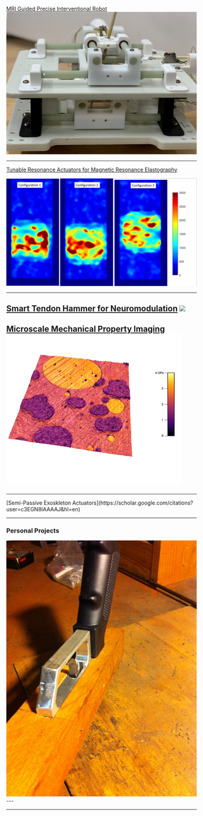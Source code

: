 
 

[MRI Guided Precise Interventional Robot](/AUTOSPINE.md)
<a href="/AUTOSPINE"><img src="images/Robot.png?raw=true"/></a>

---
[Tunable Resonance Actuators for Magnetic Resonance Elastography](/MRE.md)

<a href="/MRE"><img src="images/StiffImage.PNG?raw=true"></a>

---

[Smart Tendon Hammer for Neuromodulation](/TTAP.md)
<img src="images/Classification App Gif.GIF?raw=true"/>
---

 [Microscale Mechanical Property Imaging](https://scholar.google.com/citations?user=c3EGN8IAAAAJ&hl=en)
 <a href="/MRE"><img src="images/AMFM.png"></a>
 ---
 <hr>
[Semi-Passive Exoskleton Actuators](https://scholar.google.com/citations?user=c3EGN8IAAAAJ&hl=en)


---
### Personal Projects

<img src="images/Handle mount.JPG"/>
---


---

